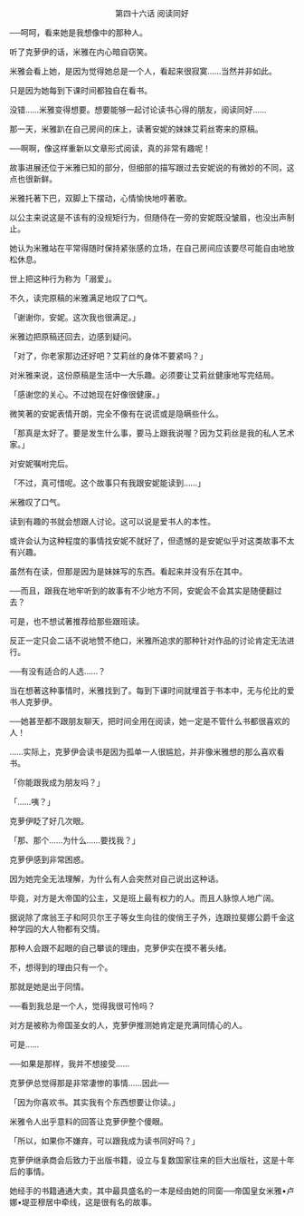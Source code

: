 <p align="center">第四十六话 阅读同好</p>

──呵呵，看来她是我想像中的那种人。

听了克萝伊的话，米雅在内心暗自窃笑。

米雅会看上她，是因为觉得她总是一个人，看起来很寂寞……当然并非如此。

只是因为她每到下课时间都独自在看书。

没错……米雅变得想要。想要能够一起讨论读书心得的朋友，阅读同好……

那一天，米雅趴在自己房间的床上，读著安妮的妹妹艾莉丝寄来的原稿。

──啊啊，像这样重新以文章形式阅读，真的非常有趣呢！

故事进展还位于米雅已知的部分，但细部的描写跟过去安妮说的有微妙的不同，这点也很新鲜。

米雅托著下巴，双脚上下摆动，心情愉快地哼著歌。

以公主来说这是不该有的没规矩行为，但随侍在一旁的安妮既没皱眉，也没出声制止。

她认为米雅站在平常得随时保持紧张感的立场，在自己房间应该要尽可能自由地放松休息。

世上把这种行为称为「溺爱」。

不久，读完原稿的米雅满足地叹了口气。

「谢谢你，安妮。这次我也很满足。」

米雅边把原稿还回去，边感到疑问。

「对了，你老家那边还好吧？艾莉丝的身体不要紧吗？」

对米雅来说，这份原稿是生活中一大乐趣。必须要让艾莉丝健康地写完结局。

「感谢您的关心。不过她现在好像很健康。」

微笑著的安妮表情开朗，完全不像有在说谎或是隐瞒些什么。

「那真是太好了。要是发生什么事，要马上跟我说喔？因为艾莉丝是我的私人艺术家。」

对安妮嘱咐完后。

「不过，真可惜呢。这个故事只有我跟安妮能读到……」

米雅叹了口气。

读到有趣的书就会想跟人讨论。这可以说是爱书人的本性。

或许会认为这种程度的事情找安妮不就好了，但遗憾的是安妮似乎对这类故事不太有兴趣。

虽然有在读，但那是因为是妹妹写的东西。看起来并没有乐在其中。

──而且，跟我在地牢听到的故事有不少地方不同，安妮会不会其实是随便翻过去？

可是，也不想试著推荐给那些跟班读。

反正一定只会二话不说地赞不绝口，米雅所追求的那种针对作品的讨论肯定无法进行。

──有没有适合的人选……？

当在想著这种事情时，米雅找到了。每到下课时间就埋首于书本中，无与伦比的爱书人克萝伊。

──她甚至都不跟朋友聊天，把时间全用在阅读，她一定是不管什么书都很喜欢的人！

……实际上，克萝伊会读书是因为孤单一人很尴尬，并非像米雅想的那么喜欢看书。

「你能跟我成为朋友吗？」

「……咦？」

克萝伊眨了好几次眼。

「那、那个……为什么……要找我？」

克萝伊感到非常困惑。

因为她完全无法理解，为什么有人会突然对自己说出这种话。

毕竟，对方是大帝国的公主，又是班上最有权力的人。而且人脉惊人地广阔。

据说除了席翁王子和阿贝尔王子等女生向往的俊俏王子外，连跟拉斐娜公爵千金这种学园的大人物都有交情。

那种人会跟不起眼的自己攀谈的理由，克萝伊实在摸不著头绪。

不，想得到的理由只有一个。

那就是她是出于同情。

──看到我总是一个人，觉得我很可怜吗？

对方是被称为帝国圣女的人，克萝伊推测她肯定是充满同情心的人。

可是……

──如果是那样，我并不想接受……

克萝伊总觉得那是非常凄惨的事情……因此──

「因为你喜欢书。其实我有个东西想要让你读。」

米雅令人出乎意料的回答让克萝伊整个傻眼。

「所以，如果你不嫌弃，可以跟我成为读书同好吗？」

克萝伊继承商会后致力于出版书籍，设立与复数国家往来的巨大出版社，这是十年后的事情。

她经手的书籍通通大卖，其中最具盛名的一本是经由她的同窗──帝国皇女米雅•卢娜•堤亚穆居中牵线，这是很有名的故事。

